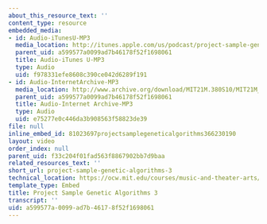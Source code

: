 ```yaml
---
about_this_resource_text: ''
content_type: resource
embedded_media:
- id: Audio-iTunesU-MP3
  media_location: http://itunes.apple.com/us/podcast/project-sample-genetic-algorithms/id439700566?i=94265776
  parent_uid: a599577a0099ad7b46178f52f1698061
  title: Audio-iTunes U-MP3
  type: Audio
  uid: f978331efe8608c390ce042d6289f191
- id: Audio-InternetArchive-MP3
  media_location: http://www.archive.org/download/MIT21M.380S10/MIT21M_380S10proj_b3.mp3
  parent_uid: a599577a0099ad7b46178f52f1698061
  title: Audio-Internet Archive-MP3
  type: Audio
  uid: e75277e0c446da3b908563f58823de39
file: null
inline_embed_id: 81023697projectsamplegeneticalgorithms366230190
layout: video
order_index: null
parent_uid: f33c204f01fad563f8867902bb7d9baa
related_resources_text: ''
short_url: project-sample-genetic-algorithms-3
technical_location: https://ocw.mit.edu/courses/music-and-theater-arts/21m-380-music-and-technology-algorithmic-and-generative-music-spring-2010/assignments-and-projects/genetic-algorithms/project-sample-genetic-algorithms-3
template_type: Embed
title: Project Sample Genetic Algorithms 3
transcript: ''
uid: a599577a-0099-ad7b-4617-8f52f1698061
---
```

